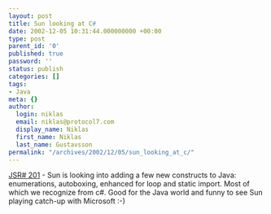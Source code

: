 ```yaml
---
layout: post
title: Sun looking at C#
date: 2002-12-05 10:31:44.000000000 +00:00
type: post
parent_id: '0'
published: true
password: ''
status: publish
categories: []
tags:
- Java
meta: {}
author:
  login: niklas
  email: niklas@protocol7.com
  display_name: Niklas
  first_name: Niklas
  last_name: Gustavsson
permalink: "/archives/2002/12/05/sun_looking_at_c/"
---
```

[JSR# 201](http://jcp.org/en/jsr/detail?id=201) - Sun is looking into adding a few new constructs to Java: enumerations, autoboxing, enhanced for loop and static import. Most of which we recognize from c#. Good for the Java world and funny to see Sun playing catch-up with Microsoft :-)

